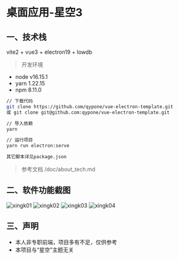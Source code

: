 # 桌面应用-星空3

## 一、技术栈

vite2 + vue3 + electron19 + lowdb

> 开发环境
* node v16.15.1
* yarn 1.22.15
* npm 8.11.0

```sh
// 下载代码
git clone https://github.com/qypone/vue-electron-template.git
或 git clone git@github.com:qypone/vue-electron-template.git

// 导入依赖
yarn

// 运行项目
yarn run electron:serve

其它脚本详见package.json
```
> 参考文档 /doc/about_tech.md

## 二、软件功能截图

![xingk01](https://user-images.githubusercontent.com/22512116/175253512-d53adeb3-5d3f-4ea0-812b-d9df39c240e7.png)
![xingk02](https://user-images.githubusercontent.com/22512116/175253536-2ee4d6d6-89d5-47f7-ae07-8eda4c7b95dd.png)
![xingk03](https://user-images.githubusercontent.com/22512116/175253550-e0bdd8c3-e194-4530-97dd-cdcd3ebc3ffa.png)
![xingk04](https://user-images.githubusercontent.com/22512116/175253562-2d99a00b-725d-4f4f-b6ec-14910b2254f6.png)


## 三、声明
* 本人非专职前端，项目多有不足，仅供参考
* 本项目与“星空”主题无关

